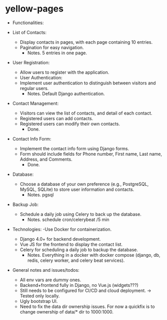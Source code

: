 # yellow-pages

- Functionalities:
- List of Contacts:
    - Display contacts in pages, with each page containing 10 entries.
    - Pagination for easy navigation.
        - Notes. 5 entries in one page.

- User Registration:
    - Allow users to register with the application.
    - User Authentication:
    - Implement user authentication to distinguish between visitors and regular users.
        - Notes. Default Django authentication.

- Contact Management:
    - Visitors can view the list of contacts, and detail of each contact.
    - Registered users can add contacts.
    - Registered users can modify their own contacts.
        - Done.

- Contact Info Form:
    - Implement the contact info form using Django forms.
    - Form should include fields for Phone number, First name, Last name, Address, and Comments.
        - Done.
 

- Database:
    - Choose a database of your own preference (e.g., PostgreSQL, MySQL, SQLite) to store user information and contacts.
        - Notes. pgsql
 

- Backup Job:
    - Schedule a daily job using Celery to back up the database.
        - Notes. schedule cron/celerybeat /5 min  

 

- Technologies:
    -Use Docker for containerization.
    - Django 4.0+ for backend development.
    - Vue JS for the frontend to display the contact list.
    - Celery for scheduling a daily job to backup the database.
        - Notes. Everything in a docker with docker compose (django, db, redis, celery worker, and celery beat services).

- General notes and issues/todos:
    - All env vars are dummy ones.
    - Backend+frontend fully in Django, no Vue.js (widgets???)
    - Still needs to be configured for CI/CD and cloud deployment. -> Tested only locally.
    - Ugly bootstrap UI.
    - Need to fix the data dir ownership issues. For now a quickfix is to change ownership of data/* dir to 1000:1000.